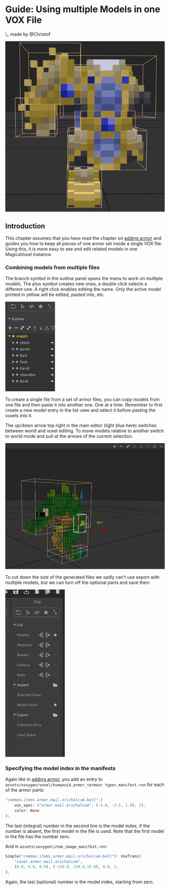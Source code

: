# Guide: Using multiple Models in one VOX File

\\\_ made by @Christof

![Image1](orichalcum_armor.png)

## Introduction

This chapter assumes that you have read the chapter on
[adding armor](../adding-armor/guide.md) and guides you how to keep all pieces
of one armor set inside a single VOX file. Using this, it is more easy to see and
edit related models in one MagicaVoxel instance.

### Combining models from multiple files

The branch symbol in the outline panel opens the menu to work on multiple models.
The plus symbol creates new ones, a double click selects a different one.
A right click enables editing the name.
Only the active model printed in yellow will be edited, pasted into, etc.

![Image2](models.png)

To create a single file from a set of armor files, you can copy models from one
file and then paste it into another one. One at a time. Remember to first create
a new model entry in the list view and select it before pasting the voxels into it.

The up/down arrow top right in the main editor (light blue here) switches between
world and voxel editing. To move models relative to another switch to world mode
and pull at the arrows of the current selection.

![Image3](world_edit.png)

To cut down the size of the generated files we sadly can't use export
with multiple models, but we can turn off the optional parts and save then:

![Image4](smaller_files.png)

### Specifying the model index in the manifests

Again like in [adding armor](../adding-armor/guide.md), you add an entry to
`assets/voxygen/voxel/humanoid_armor_<armour type>_manifest.ron` for each
of the armor parts:

```rust
"common.items.armor.mail.orichalcum.belt":(
    vox_spec: ("armor.mail.orichalcum", (-4.0, -3.5, 1.0), 2),
    color: None
),
```

The last (integral) number in the second line is the model index, if the
number is absent, the first model in the file is used. Note that the first
model in the file has the number zero.

And in `assets\voxygen\item_image_manifest.ron`:

```rust
Simple("common.items.armor.mail.orichalcum.belt"): VoxTrans(
    "voxel.armor.mail.orichalcum",
    (0.0, 0.0, 0.0), (-120.0, 210.0,15.0), 0.9, 2,
),
```

Again, the last (optional) number is the model index, starting from zero.
